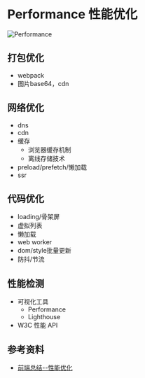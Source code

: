 # Performance 性能优化

![Performance](https://github.com/dancingjasonxiao/mind-map/tree/main/assets/Performance.png)

## 打包优化

- webpack
- 图片base64，cdn

## 网络优化

- dns
- cdn
- 缓存
  - 浏览器缓存机制
  - 离线存储技术
- preload/prefetch/懒加载
- ssr

## 代码优化

- loading/骨架屏
- 虚拟列表
- 懒加载
- web worker
- dom/style批量更新
- 防抖/节流

## 性能检测

- 可视化工具
  - Performance
  - Lighthouse
- W3C 性能 API

## 参考资料

- [前端总结--性能优化](https://segmentfault.com/a/1190000019185648)

